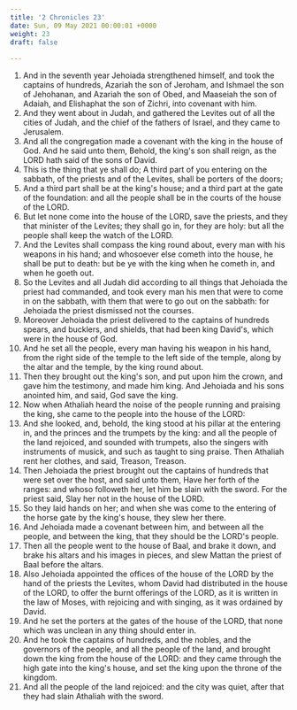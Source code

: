 ```yaml
---
title: '2 Chronicles 23'
date: Sun, 09 May 2021 00:00:01 +0000
weight: 23
draft: false
  
---
```


1. And in the seventh year Jehoiada strengthened himself, and took the captains of hundreds, Azariah the son of Jeroham, and Ishmael the son of Jehohanan, and Azariah the son of Obed, and Maaseiah the son of Adaiah, and Elishaphat the son of Zichri, into covenant with him.
2. And they went about in Judah, and gathered the Levites out of all the cities of Judah, and the chief of the fathers of Israel, and they came to Jerusalem.
3. And all the congregation made a covenant with the king in the house of God. And he said unto them, Behold, the king's son shall reign, as the LORD hath said of the sons of David.
4. This is the thing that ye shall do; A third part of you entering on the sabbath, of the priests and of the Levites, shall be porters of the doors;
5. And a third part shall be at the king's house; and a third part at the gate of the foundation: and all the people shall be in the courts of the house of the LORD.
6. But let none come into the house of the LORD, save the priests, and they that minister of the Levites; they shall go in, for they are holy: but all the people shall keep the watch of the LORD.
7. And the Levites shall compass the king round about, every man with his weapons in his hand; and whosoever else cometh into the house, he shall be put to death: but be ye with the king when he cometh in, and when he goeth out.
8. So the Levites and all Judah did according to all things that Jehoiada the priest had commanded, and took every man his men that were to come in on the sabbath, with them that were to go out on the sabbath: for Jehoiada the priest dismissed not the courses.
9. Moreover Jehoiada the priest delivered to the captains of hundreds spears, and bucklers, and shields, that had been king David's, which were in the house of God.
10. And he set all the people, every man having his weapon in his hand, from the right side of the temple to the left side of the temple, along by the altar and the temple, by the king round about.
11. Then they brought out the king's son, and put upon him the crown, and gave him the testimony, and made him king. And Jehoiada and his sons anointed him, and said, God save the king.
12. Now when Athaliah heard the noise of the people running and praising the king, she came to the people into the house of the LORD:
13. And she looked, and, behold, the king stood at his pillar at the entering in, and the princes and the trumpets by the king: and all the people of the land rejoiced, and sounded with trumpets, also the singers with instruments of musick, and such as taught to sing praise. Then Athaliah rent her clothes, and said, Treason, Treason.
14. Then Jehoiada the priest brought out the captains of hundreds that were set over the host, and said unto them, Have her forth of the ranges: and whoso followeth her, let him be slain with the sword. For the priest said, Slay her not in the house of the LORD.
15. So they laid hands on her; and when she was come to the entering of the horse gate by the king's house, they slew her there.
16. And Jehoiada made a covenant between him, and between all the people, and between the king, that they should be the LORD's people.
17. Then all the people went to the house of Baal, and brake it down, and brake his altars and his images in pieces, and slew Mattan the priest of Baal before the altars.
18. Also Jehoiada appointed the offices of the house of the LORD by the hand of the priests the Levites, whom David had distributed in the house of the LORD, to offer the burnt offerings of the LORD, as it is written in the law of Moses, with rejoicing and with singing, as it was ordained by David.
19. And he set the porters at the gates of the house of the LORD, that none which was unclean in any thing should enter in.
20. And he took the captains of hundreds, and the nobles, and the governors of the people, and all the people of the land, and brought down the king from the house of the LORD: and they came through the high gate into the king's house, and set the king upon the throne of the kingdom.
21. And all the people of the land rejoiced: and the city was quiet, after that they had slain Athaliah with the sword.
